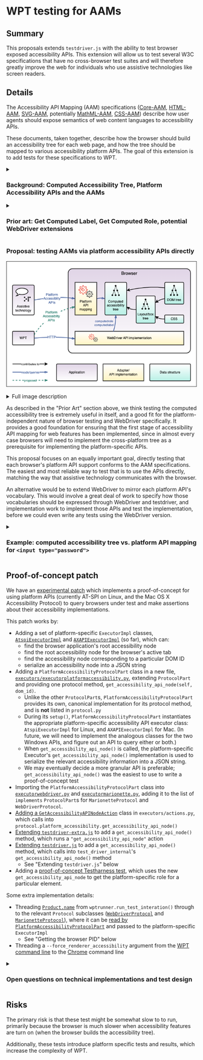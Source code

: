 # WPT testing for AAMs

## Summary

This proposals extends `testdriver.js` with the ability to test browser exposed accessibility APIs. This extension will allow us to test several W3C specifications that have no cross-browser test suites and will therefore greatly improve the web for individuals who use assistive technologies like screen readers.

## Details

The Accessibility API Mapping (AAM) specifications ([Core-AAM](https://www.w3.org/TR/core-aam-1.2/), [HTML-AAM](https://www.w3.org/TR/html-aam-1.0/), [SVG-AAM](https://www.w3.org/TR/svg-aam-1.0/), potentially [MathML-AAM](https://w3c.github.io/mathml-aam/), [CSS-AAM](https://w3c.github.io/css-aam/)) describe how user agents should expose semantics of web content languages to accessibility APIs.

These documents, taken together, describe how the browser should build an accessibility tree for each web page, and how the tree should be mapped to various accessibility platform APIs. The goal of this extension is to add tests for these specifications to WPT.

<details>
<summary><h3>Background: Computed Accessibility Tree, Platform Accessibility APIs and the AAMs</h3></summary>

#### The Accessibility Tree and Accessibility APIs
![Diagram showing the interaction between a browser and accessibility APIs. See text below for more detail.](assets/accessibility_apis.png)

<details id="accessibility_apis_diagram">
<summary>Full image description</summary>
A block diagram.

At the top level it shows an assistive technology application, such as a screen reader using speech or braille, communicating via Platform Accessibility APIs with a Browser application.

Within the Browser application, it shows that the Assistive Technology is communicating via a Platform API mapping which is an adapter for the computed accessibility tree data structure.
In turn, the computed accessibility tree is built based on other data structures: the DOM tree and the layout/box tree; the layout/box tree is based on the DOM tree and CSS.

The computed accessibility tree falls in the center of the diagram, as it's the source of truth for the platform API mappings which are queried by assistive technology, and also the result of a complex process of transformation based on several other data structures.

At the bottom of the diagram is a legend explaining how to read the different types of arrows and boxes used in the diagram.
</details>

Assistive technologies (ATs) query the browser via platform accessibility APIs. These are operating system-specific APIs which provide detailed information about an application's UI state for the purpose of augmenting the user experience for users with disabilities which affect their ability to perceive or operate the standard UI.

One example of a commonly used AT is a screen reader, which assists users with vision impairments by providing a spoken version of the UI.
Typically, a screen reader user will navigate through the UI by traversing the page and "visiting" UI elements, hearing a spoken description of each such as "Overview, heading level 2" or "Core-AAM, link".

The accessibility APIs allow this by making extensive data available about the UI, in the form of a tree structure referred to as the "accessibility tree".
The accessibility tree provides information about each UI element (often corresponding to a DOM node), allowing screen readers to provide these spoken descriptions.
Each platform's accessibility APIs provide methods to query the tree structure, and the information available for each node.

They also typically provide ways to interact with the UI, such as sending a "click" action to the currently visited UI element, or selecting a particular option from a picker.
Also, they provide ways for the UI to provide real-time updates or alerts in case of UI changing in a way that should be brought to the user's attention.

#### The computed accessibility tree

Since browser engines are typically platform-independent, typically they will compute a generic accessibility tree which can be adapted to any platform's accessibility APIs.
The platform APIs are typically supported using an adapter which maps the platform API on to data from the computed accessibility tree.

#### AAM specifications

The AAM specifications provide mappings between web technologies such as ARIA and HTML, and platform accessibility APIs.

For example, here is the mapping from Core-AAM for an Element with [`aria-checked=true`](https://w3c.github.io/core-aam/#ariaCheckedTrue)

<table>
  <tbody>
    <tr>
      <th><abbr title="Microsoft Active Accessibility">MSAA</abbr> + IAccessible2 </th>
      <td>
        <span>State: <code>STATE_SYSTEM_CHECKED</code></span><br>
        <span>Object Attribute: <code>checkable:true</code></span>
      </td>
    </tr>
    <tr>
      <th><abbr title="User Interface Automation">UIA</abbr></th>
      <td>
        <span>Property: <code>Toggle.ToggleState</code>: <code>On (1)</code></span><br>
        <span>Property: <code>SelectionItem.IsSelected</code>: <code>True</code> for <code>radio</code> and <code>menuitemradio</code></span>
      </td>
    </tr>
    <tr>
      <th><abbr title="Accessibility Toolkit">ATK</abbr>/<abbr title="Assistive Technology-Service Provider Interface">AT-SPI</abbr></th>
      <td>
        <span>State: <code>STATE_CHECKABLE</code></span><br>
        <span>State: <code>STATE_CHECKED</code></span>
      </td>
    </tr>
    <tr>
      <th><abbr title="macOS Accessibility Protocol">AX API</abbr></th>
      <td>
        <span>Property: <code>AXValue</code>: <code>1</code></span><br>
        <span>Property: <code>AXMenuItemMarkChar</code>: <code>✓</code> for <code>menuitemcheckbox</code> and <code>menuitemradio</code></span>
      </td>
    </tr>
  </tbody>
</table>

And here is the mapping from HTML-AAM for a [`<button>`](https://www.w3.org/TR/html-aam-1.0/#el-button):

<table>
  <tbody>
    <tr>
      <th><abbr title="HyperText Markup Language">HTML</abbr> Specification</th>
      <td>
        <a data-type="element" href="https://html.spec.whatwg.org/multipage/form-elements.html#the-button-element"><code>button</code></a>
      </td>
    </tr>
    <tr>
      <th>[<cite><a class="bibref" data-link-type="biblio" href="#bib-wai-aria-1.2" title="Accessible Rich Internet Applications (WAI-ARIA) 1.2">wai-aria-1.2</a></cite>]</th>
      <td><a class="core-mapping" href="https://www.w3.org/TR/core-aam-1.2/#role-map-button"><code>button</code></a> role</td>
    </tr>
    <tr>
      <th><a href="https://www.w3.org/TR/core-aam-1.2/#roleMappingComputedRole">Computed Role</a></th>
      <td class="role-computed"><div class="general">Use <abbr title="Accessible Rich Internet Applications">WAI-ARIA</abbr> mapping</div></td>
    </tr>
    <tr>
      <th>
        <a href="https://msdn.microsoft.com/en-us/library/dd373608%28v=VS.85%29.aspx"><abbr title="Microsoft Active Accessibility">MSAA</abbr></a> + <a href="http://accessibility.linuxfoundation.org/a11yspecs/ia2/docs/html/">IAccessible2</a>
      </th>
      <td>
        <div class="general">Use <abbr title="Accessible Rich Internet Applications">WAI-ARIA</abbr> mapping</div>
      </td>
    </tr>
    <tr>
      <th><a href="https://msdn.microsoft.com/en-us/library/ms726297%28v=VS.85%29.aspx">UIA</a></th>
      <td>
        <div class="general">Use <abbr title="Accessible Rich Internet Applications">WAI-ARIA</abbr> mapping</div>
      </td>
    </tr>
    <tr>
      <th><a href="https://gnome.pages.gitlab.gnome.org/atk/">ATK</a></th>
      <td>
        <div class="general">Use <abbr title="Accessible Rich Internet Applications">WAI-ARIA</abbr> mapping</div>
      </td>
    </tr>
    <tr>
      <th><a href="https://developer.apple.com/reference/appkit/nsaccessibility">AX</a></th>
      <td>
        <div class="general">Use <abbr title="Accessible Rich Internet Applications">WAI-ARIA</abbr> mapping</div>
      </td>
    </tr>
    <tr>
      <th>Comments</th>
      <td>
        A <code>button</code>'s mapping will change if the
        <a class="core-mapping" href="https://www.w3.org/TR/core-aam-1.2/#role-map-button-pressed"><code>aria-pressed</code></a> or <a class="core-mapping" href="https://www.w3.org/TR/core-aam-1.2/#role-map-button-haspopup"><code>aria-haspopup</code></a> attributes are specified.
      </td>
    </tr>
  </tbody>
</table>

</details>

<details>
<summary><h3>Prior art: Get Computed Label, Get Computed Role, potential WebDriver extensions</h3></summary>

![Diagram showing how WebDriver supports getting the Computed Label and Computed Role for an element. Full description below.](assets/webdriver_accessibility_testing.png)

<details id="webdriver_accessibility_diagram">
<summary>Full image description</summary>
A block diagram.

This diagram extends the <a href="#user-content-accessibility_apis_diagram">diagram in the "accessibility tree and accessibility APIs" section</a>,
showing how the WPT application can query the browser's Webdriver API implementation
to request the computed role and computed label for an element.

It adds a block for the WPT application to the left of the Browser application,
below the assistive technology application block,
and a block within the Browser application for the WebDriver API implementation.

Where the assistive technology application queries the Platform API Mapping
via platform accessibility APIs,
the WPT application queries the WebDriver API implementation via HTTP.

Like the Platform API mapping adapter,
the WebDriver API implementation also queries the computed accessibility tree.
</details>

WebDriver and testharness.js support getting the computed accessibility [label](https://www.w3.org/TR/webdriver2/#get-computed-label) and [role](https://www.w3.org/TR/webdriver2/#get-computed-role) for a particular element.
This allows testing the two core properties for nodes in the computed, platform-independent accessibility tree, verifying that the first step of the process for supporting the platform accessibility APIs has been successfully completed for those properties.

Computing the platform-independent role is supported in the AAMs, particularly in HTML-AAM, by the addition to each mapping table of a "computed" row in addition to the platform-specific API rows. In the `<button>` example above, in fact, every API and the "Computed" mapping all defer to the WAI-ARIA mapping for the `"button"` role. When no equivalent ARIA role exists, the HTML element name with a prefix of `html-` is used, as in the mapping for [`<canvas>`](https://www.w3.org/TR/html-aam-1.0/#el-canvas).

Name computation, meanwhile, is complex and important enough to get a whole spec to itself: [Accessible Name and Description Computation](https://www.w3.org/TR/accname-1.2/) - as well as [detailed steps for certain HTML elements](https://www.w3.org/TR/html-aam-1.0/#accname-computation).

#### Potential WebDriver extensions for accessibility

There is [a proposal](https://github.com/WICG/aom/issues/203) to add an extension to WebDriver
to allow accessing a full "computed accessibility node" for an element.

This would allow fetching a much more extensive set of computed accessibility properties for an element via WebDriver.
Like Computed Label and Computed Role, these would be querying the platform-independent, computed accessibility tree.

</details>

### Proposal: testing AAMs via platform accessibility APIs directly

![Diagram showing the proposed addition: querying the browser from WPT via the platform accessibility APIs. Full description below.](assets/platform_accessibility_api_testing.png)

<details>
<summary>Full image description</summary>
A block diagram.

This diagram extends the <a href="#user-content-webdriver_accessibility_diagram">diagram in the "Prior art" section</a>.

It adds a dotted line arrow from the WPT application to the Platform API mapping adapter within the Browser application, indicating the addition proposed here to use the Platform Accessibility APIs directly to test the browser's support for those APIs.

Notably, while the existing mechanism for WPT to query the browser via WebDriver
communicates with the WebDriver API implementation within the browser via HTTP,
the proposed addition bypasses WebDriver to query the Platform API Mapping directly via Platform Accessibility APIs.
This matches the way that Assistive Technology communicates with the browser application.
</details>

As described in the "Prior Art" section above, we think testing the computed accessibility tree is extremely useful in itself,
and a good fit for the platform-independent nature of browser testing and WebDriver specifically.
It provides a good foundation for ensuring that
the first stage of accessibility API mapping for web features has been implemented,
since in almost every case browsers will need to implement the cross-platform tree
as a prerequisite for implementing the platform-specific APIs.

This proposal focuses on an equally important goal, directly testing that each browser's platform API support conforms to the AAM specifications. The easiest and most reliable way to test that is to use the APIs directly, matching the way that assistive technology communicates with the browser.

An alternative would be to extend WebDriver to mirror each platform API's vocabulary.
This would involve a great deal of work to specify how those vocabularies should be expressed
through WebDriver and testdriver,
and implementation work to implement those APIs and test the implementation,
before we could even write any tests using the WebDriver version.

<details>
<summary><h3>Example: computed accessibility tree vs. platform API mapping for <code>&lt;input type="password"&gt;</code>
</h3>
</summary>

The table below is excerpted from the <a href="https://www.w3.org/TR/html-aam-1.0/#el-input-password" id="el-input-password">HTML-AAM mapping for `input` (`type` attribute in the Password state)</a>:

<table aria-labelledby="el-input-password">
  <tbody>
    <tr>
      <th>[<cite><a class="bibref" data-link-type="biblio" href="#bib-wai-aria-1.2" title="Accessible Rich Internet Applications (WAI-ARIA) 1.2">wai-aria-1.2</a></cite>]</th>
      <td>No corresponding role</td>
    </tr>
    <tr>
      <th><a href="https://www.w3.org/TR/core-aam-1.2/#roleMappingComputedRole">Computed Role</a></th>
      <td class="role-computed"><div class="general">html-input-password</div></td>
    </tr>
    <tr>
      <th>
        <a href="https://msdn.microsoft.com/en-us/library/dd373608%28v=VS.85%29.aspx"><abbr title="Microsoft Active Accessibility">MSAA</abbr></a> + <a href="http://accessibility.linuxfoundation.org/a11yspecs/ia2/docs/html/">IAccessible2</a>
      </th>
      <td>
        <div class="role"><span class="type">Role:</span> <code>ROLE_SYSTEM_TEXT</code></div>
        <div class="states"><span class="type">States:</span> <code>STATE_SYSTEM_PROTECTED</code>; <code>IA2_STATE_SINGLE_LINE</code>; <code>STATE_SYSTEM_READONLY</code> if readonly, otherwise <code>IA2_STATE_EDITABLE</code></div>
      </td>
    </tr>
    <tr>
      <th><a href="https://msdn.microsoft.com/en-us/library/ms726297%28v=VS.85%29.aspx">UIA</a></th>
      <td>
        <div class="ctrltype"><span class="type">Control Type:</span> <code>Edit</code></div>
        <div class="properties"><span class="type">Localized Control Type:</span> <code>"password"</code></div>
        <div class="properties"><span class="type">Other properties: </span>Set <code>isPassword</code> to <code>true</code></div>
      </td>
    </tr>
    <tr>
      <th><a href="https://gnome.pages.gitlab.gnome.org/atk/">ATK</a></th>
      <td>
        <div class="role"><span class="type">Role:</span> <code>ATK_ROLE_PASSWORD_TEXT</code></div>
        <div class="states"><span class="type">States:</span> <code>ATK_STATE_SINGLE_LINE</code>; <code>ATK_STATE_READ_ONLY</code> if readonly, otherwise <code>ATK_STATE_EDITABLE</code></div>
      </td>
    </tr>
    <tr>
      <th><a href="https://developer.apple.com/reference/appkit/nsaccessibility">AX</a></th>
      <td>
        <div class="role"><span class="type">AXRole:</span> <code>AXTextField</code></div>
        <div class="subrole"><span class="type">AXSubrole:</span> <code>AXSecureTextField</code></div>
        <div class="roledesc"><span class="type">AXRoleDescription:</span> <code>"secure text field"</code></div>
      </td>
    </tr>
  </tbody>
</table>

Since each platform accessibility API has its own vocabulary and its own conceptual framework,
the concept of "password field" is expressed differently in each API.

Where the computed accessibility tree on each platform would contain a node
with the role `"html-input-password"`,
the browser would need to adapt that computed role to each platform API correctly
in order for users of the assistive technologies which query those APIs
to be able to use the browser.
</details>

## Proof-of-concept patch

We have an [experimental patch](https://github.com/Igalia/wpt/pull/2/files)
which implements a proof-of-concept for using platform APIs
(currently AT-SPI on Linux, and the Mac OS X Accessibility Protocol)
to query browsers under test and make assertions about their accessibility implementations.

This patch works by:
- Adding a set of platform-specific `ExecutorImpl` classes,
  [`AtspiExecutorImpl`](https://github.com/Igalia/wpt/pull/2/files#diff-9247f1aa2fe3d167af87ee04c48bc3ceb244d3de5040fdf97cdb129e05fa47e4) and
  [`AXAPIExecutorImpl`](https://github.com/Igalia/wpt/pull/2/files#diff-a52eb168f8a233c8e81ba15c97691a7ac144e3168a3bfbd2c6c80ece5ab55c58) (so far),
  which can:
  - find the browser application's root accessibility node
  - find the root accessibility node for the browser's active tab
  - find the accessibility node corresponding to a particular DOM ID
  - serialize an accessibility node into a JSON string
- Adding a `PlatformAccessibilityProtocolPart` class in a new file,
  [`executors/executorplatformaccessibility.py`](https://github.com/Igalia/wpt/pull/2/files#diff-4136e59af143c98357cb7a6153da10afc1fde0c16a657194efd31b1b4edd4f50),
  extending `ProtocolPart` and providing one protocol method,
  `get_accessibility_api_node(self, dom_id)`.
  - Unlike the other `ProtocolPart`s, `PlatformAccessibilityProtocolPart`
    provides its own, canonical implementation for its protocol method,
    and is **not** listed in `protocol.py`
  - During its `setup()`, `PlatformAccessibilityProtocolPart`
    instantiates the appropriate platform-specific accessibility API executor class:
    `AtspiExecutorImpl` for Linux, and `AXAPIExecutorImpl` for Mac.
    (In future, we will need to implement the analogous classes for the two Windows APIs,
    and figure out an API to query either or both.)
  - When `get_accessibility_api_node()` is called, the platform-specific Executor's
    `get_accessibility_api_node()` implementation is used to serialize the relevant
    accessibility information into a JSON string.
  - We may eventually decide a more granular API is preferable;
    `get_accessibility_api_node()` was the easiest to use to write a proof-of-concept test
- Importing the `PlatformAccessibilityProtocolPart` class into
  [`executorwebdriver.py`](https://github.com/Igalia/wpt/pull/2/files#diff-e5a8911dd97e0352b1b26d8ce6ef0a92b25378f7c9e79371a1eb1b1834bc9a8d) and
  [`executormarionette.py`](https://github.com/Igalia/wpt/pull/2/files#diff-df97e1990f484c82b8d8a34baf584d01761bfd98386beb69fac702edb31003a3),
  adding it to the list of `implements` `ProtocolPart`s for
  `MarionetteProtocol` and `WebDriverProtocol`.
- [Adding a `GetAccessibilityAPINodeAction`](https://github.com/Igalia/wpt/pull/2/files#diff-57303393b05825acd5eb3124fb15dd5c9f9b996eb898b659fbb3676fc247a8f3) class
  in `executors/actions.py`,
  which calls into `protocol.platform_accessibility.get_accessibility_api_node()`
- [Extending `testdriver-extra.js`](https://github.com/Igalia/wpt/pull/2/files#diff-46aeeb40b0a0c13031b151392ca70a17614295533d3e890c0cb4360cb3b91542)
  to add a `get_accessibility_api_node()` method,
  which runs a `"get_accessibility_api_node"` action
- [Extending `testdriver.js`](https://github.com/Igalia/wpt/pull/2/files#diff-1fe2b624679a3150e5c86f84682c5901b715dad750096a524e8cb23939e5590f)
  to add a `get_accessibility_api_node()` method,
  which calls into `test_driver_internal`'s `get_accessibility_api_node()` method
  - See "Extending `testdriver.js`" below
- Adding a [proof-of-concept Testharness test](https://github.com/Igalia/wpt/pull/2/files#diff-4c6cae4648eadb186a175370e04a9e9581664a469c60fdb72d0d20600b28adeb),
  which uses the new `get_accessibility_api_node` to get the platform-specific role
  for a particular element.

Some extra implementation details:
- Threading [`Product.name`](https://github.com/web-platform-tests/wpt/blob/db43136df5ed567566e1b57bb715ca1582138afd/tools/wptrunner/wptrunner/products.py#L22)
  from `wptrunner.run_test_interation()` through to the relevant `Protocol` subclasses
  ([`WebDriverProtocol`](https://github.com/Igalia/wpt/pull/2/files#diff-e5a8911dd97e0352b1b26d8ce6ef0a92b25378f7c9e79371a1eb1b1834bc9a8dR448) and
  [`MarionetteProtocol`](https://github.com/Igalia/wpt/pull/2/files#diff-df97e1990f484c82b8d8a34baf584d01761bfd98386beb69fac702edb31003a3R766)),
  where it can be
  [read by `PlatformAccessibilityProtocolPart`](https://github.com/Igalia/wpt/pull/2/files#diff-4136e59af143c98357cb7a6153da10afc1fde0c16a657194efd31b1b4edd4f50R23)
  and passed to the platform-specific `ExecutorImpl`
  - See "Getting the browser PID" below
- Threading a `--force_renderer_accessibility` argument from the
  [WPT command line](https://github.com/Igalia/wpt/pull/2/files#diff-a9049174d0964d96a0664440110a1f081edc89601a3caa9d52209a6af24e4f5d)
  to the [Chrome](https://github.com/Igalia/wpt/pull/2/files#diff-0bfb8dd5978f182d6fc8ba9e085c743dd6ae9d76fcbd1aa326e9b0aa9bf3a829R522)
  command line

<details>
<summary><h3>Open questions on technical implementations and test design</h3>
</summary>

The patch include all relevant technologies and the basic steps necessary to test the platform-specific accessibility APIs. However, there are some open design questions which we would love feedback on.

#### `GetAccessibilityAPINodeAction`/`PlatformAccessibilityProtocolPart` design

`executorplatformaccessibility.py` both defines and implements `PlatformAccessibilityProtocolPart`.
This allows it to instantiate the appropriate platform-specific platform accessibility executor implementation.

It's then imported into executors which provide their own implementations of
the pure-virtual `ProtocolPart` classes in `protocol.py`:

`executors/executorwebdriver.py`:
```py
from .executorplatformaccessibility import (PlatformAccessibilityProtocolPart)

class WebDriverProtocol(Protocol):
    implements = [WebDriverBaseProtocolPart,
                  ...,
                  PlatformAccessibilityProtocolPart]
```

This allows `CallbackHandler` in `executors/base.py` to use the `GetAccessibilityAPINodeAction`
like any other action in `actions.py`,
since it doesn't need to define a separate `Protocol`:

`executors/actions.py`:
```py
class GetAccessibilityAPINodeAction:
    name = "get_accessibility_api_node"

    def __init__(self, logger, protocol):
        self.logger = logger
        self.protocol = protocol

    def __call__(self, payload):
        dom_id = payload["dom_id"]
        return self.protocol.platform_accessibility.get_accessibility_api_node(dom_id)
```

`executors/base.py`:
```py
from .actions import actions

# Instantiated in do_testharness in executor{marionette,webdriver}, passing in
# {Marionette,WebDriver}Protocol instances respectively
class CallbackHandler:
    """Handle callbacks from testdriver-using tests.

    The default implementation here makes sense for things that are roughly like
    WebDriver. Things that are more different to WebDriver may need to create a
    fully custom implementation."""

    def __init__(self, logger, protocol, test_window):
        self.protocol = protocol
        self.actions = {cls.name: cls(self.logger, self.protocol) for cls in actions}
```

Does it make sense to piggy-back off the other `Protocol` implementations in this way?

#### Using the `testharness` test type rather than some new thing

We definitely want to be able to _use_ `testdriver.js` and `testharness{,report}.js` in our tests,
since we want to be able to use WebDriver's automation functionality to interact with the page,
and we don't want to invent a new form of testing from scratch.

However, we're wondering whether it might make sense to define a new test type
for these tests which are interacting with the browser locally via the platform accessibility APIs,
rather than via WebDriver.

- What would be involved in defining a new test type which can still use that existing infrastructure?
- Would that make it simpler to, for example, define new types of `CallbackHandler` and `Action` rather than piggy-backing on the existing `Protocol` implementations?

#### Per-platform tests

Is there an existing way to write platform-specific tests?

Our proof-of-concept test has only one sub-test, and it has assertions for each of the supported platforms.

It may be that we don't always have that level of correspondence between platforms for what we need to test.
It may also simply be more convenient to write individual tests per platform,
rather than requiring each test to include assertions for each platform.

In particular, if we end up having a more granular API than `get_accessibility_api_node()` returning a bag of properties,
we may want to avoid needing to do the type of OS check we do in this test (via `node.API`),
so that we can call the more granular, platform-specific APIs knowing that they will be available in that context.

We're very much still figuring out how the eventual tests might be structured,
but if there's already a way to run specific tests based on the platform,
that would be good to know.

#### [Getting the browser PID](https://github.com/w3c/webdriver/issues/1823)

In order to query the browser application via accessibility APIs,
we need a reliable way to find the correct browser application.
The [proof of concept](https://github.com/Igalia/wpt/pull/2/files)
uses the application name;
however this creates obvious problems if you're trying to use a particular browser
at the same time as WPT is running a separate instance of the same browser for testing.

So far, the best way we've found is to use the process ID;
this allows us to unambiguously find the browser process under test.
However, since WPT often doesn't start browsers directly,
but uses an automation tool like Marionette or ChromeDriver,
we can't always get the process ID of the browser easily from WPT.

Valerie has filed [an issue](https://github.com/w3c/webdriver/issues/1823)
on WebDriver to propose adding a mechanism to request the browser PID,
potentially through the `capabilities` object used when creating a Session.

</details>

## Risks

The primary risk is that these test might be somewhat slow to to run, primarily because the browser is much slower when accessibility features are turn on (when the browser builds the accessibility tree).

Additionally, these tests introduce platform specific tests and results, which increase the complexity of WPT.